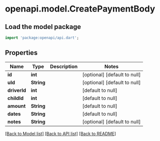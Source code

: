 # openapi.model.CreatePaymentBody

## Load the model package
```dart
import 'package:openapi/api.dart';
```

## Properties
Name | Type | Description | Notes
------------ | ------------- | ------------- | -------------
**id** | **int** |  | [optional] [default to null]
**uId** | **String** |  | [optional] [default to null]
**driverId** | **int** |  | [default to null]
**childId** | **int** |  | [default to null]
**amount** | **String** |  | [default to null]
**dates** | **String** |  | [default to null]
**notes** | **String** |  | [optional] [default to null]

[[Back to Model list]](../README.md#documentation-for-models) [[Back to API list]](../README.md#documentation-for-api-endpoints) [[Back to README]](../README.md)


